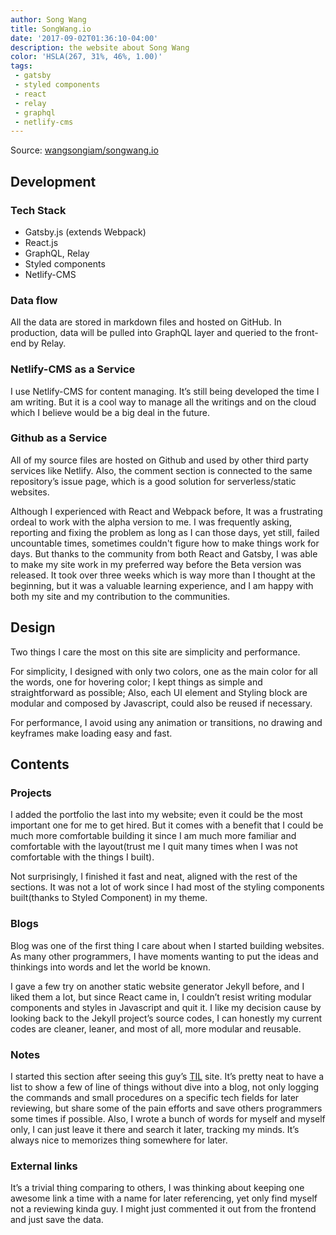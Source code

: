 ```yaml
---
author: Song Wang
title: SongWang.io
date: '2017-09-02T01:36:10-04:00'
description: the website about Song Wang
color: 'HSLA(267, 31%, 46%, 1.00)'
tags:
 - gatsby
 - styled components
 - react
 - relay
 - graphql
 - netlify-cms
---
```


Source: [wangsongiam/songwang.io](https://github.com/wangsongiam/songwang.io)


## Development

### Tech Stack
* Gatsby.js (extends Webpack)
* React.js
* GraphQL, Relay
* Styled components
* Netlify-CMS

### Data flow
All the data are stored in markdown files and hosted on GitHub. In production, data will be pulled into GraphQL layer and queried to the front-end by Relay.

### Netlify-CMS as a Service

I use Netlify-CMS for content managing. It’s still being developed the time I am writing. But it is a cool way to manage all the writings and on the cloud which I believe would be a big deal in the future. 

### Github as a Service

All of my source files are hosted on Github and used by other third party services like Netlify. Also, the comment section is connected to the same repository’s issue page, which is a good solution for serverless/static websites.


Although I experienced with React and Webpack before, It was a frustrating ordeal to work with the alpha version to me. I was frequently asking, reporting and fixing the problem as long as I can those days, yet still, failed uncountable times, sometimes couldn't figure how to make things work for days. But thanks to the community from both React and Gatsby, I was able to make my site work in my preferred way before the Beta version was released. It took over three weeks which is way more than I thought at the beginning, but it was a valuable learning experience, and I am happy with both my site and my contribution to the communities.

## Design

Two things I care the most on this site are simplicity and performance. 

For simplicity, I designed with only two colors, one as the main color for all the words, one for hovering color; I kept things as simple and straightforward as possible; Also, each UI element and Styling block are modular and composed by Javascript, could also be reused if necessary.

For performance, I avoid using any animation or transitions, no drawing and keyframes make loading easy and fast.

## Contents
### Projects
I added the portfolio the last into my website; even it could be the most important one for me to get hired. But it comes with a benefit that I could be much more comfortable building it since I am much more familiar and comfortable with the layout(trust me I quit many times when I was not comfortable with the things I built). 

Not surprisingly, I finished it fast and neat, aligned with the rest of the sections. It was not a lot of work since I had most of the styling components built(thanks to Styled Component) in my theme. 

### Blogs
Blog was one of the first thing I care about when I started building websites. As many other programmers, I have moments wanting to put the ideas and thinkings into words and let the world be known. 

I gave a few try on another static website generator Jekyll before, and I liked them a lot, but since React came in, I couldn’t resist writing modular components and styles in Javascript and quit it.  I like my decision cause by looking back to the Jekyll project’s source codes, I can honestly my current codes are cleaner, leaner, and most of all, more modular  and reusable. 

### Notes
I started this section after seeing this guy’s [TIL](http://ricostacruz.com/til/) site. It’s pretty neat to have a list to show a few of line of things without dive into a blog, not only logging the commands and small procedures on a specific tech fields for later reviewing, but share some of the pain efforts and save others programmers some times if possible. Also, I wrote a bunch of words for myself and myself only, I can just leave it there and search it later, tracking my minds. It’s always nice to memorizes thing somewhere for later. 

### External links
It’s a trivial thing comparing to others, I was thinking about keeping one awesome link a time with a name for later referencing, yet only find myself not a reviewing kinda guy. I might just commented it out from the frontend and just save the data. 
